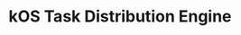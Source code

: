 ---
title: "kOS Task Distribution Engine"
description: |
  Specification for the Task Distribution Engine module within the kOS Global Orchestrator Layer. This component manages intelligent allocation and dispatch of tasks to appropriate nodes and agents across the kOS federation.

module_identity:
  name: "Task Distribution Engine"
  belongs_to: "kOS Global Orchestrator"

functions:
  - Evaluate task requirements and resource demands
  - Match tasks to suitable nodes and agents
  - Balance workloads across underutilized and overutilized nodes
  - Track task execution lifecycle and completion status
  - Handle priority and time-sensitive task escalation

scheduling_algorithms:
  - Round-robin
  - Resource-weighted distribution
  - Latency-aware placement
  - Priority queueing for critical tasks

api_endpoints:
  - /submit_global_task
  - /get_task_queue_status
  - /cancel_global_task
  - /get_task_execution_logs

monitoring_and_reporting:
  - Task success/failure rates
  - Average task wait time
  - Node task load distribution graphs

future_extensions:
  - AI-driven task placement optimization
  - Task dependency resolution and DAG execution support
  - Federation-wide distributed job queuing

security:
  - Task submission authentication
  - Execution authorization by agent role
  - Logging of task scheduling decisions

...